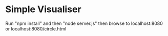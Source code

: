 # Simple Visualiser

Run "npm install" and then "node server.js" then browse to localhost:8080 or localhost:8080/circle.html

